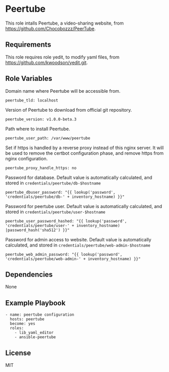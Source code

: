 Peertube
=========

This role intalls Peertube, a video-sharing website, from https://github.com/Chocobozzz/PeerTube.

Requirements
------------

This role requires role yedit, to modify yaml files, from https://github.com/kwoodson/yedit.git.

Role Variables
--------------

Domain name where Peertube will be accessible from.

```
peertube_tld: localhost
```

Version of Peertube to download from official git repository.
```
peertube_version: v1.0.0-beta.3
```

Path where to install Peertube.
```
peertube_user_path: /var/www/peertube
```

Set if https is handled by a reverse proxy instead of this nginx server. It
will be used to remove the certbot configuration phase, and remove https from
nginx configuration.
```
peertube_proxy_handle_https: no
```

Password for database. Default value is automatically calculated, and stored in `credentials/peertube/db-$hostname`
```
peertube_dbuser_password: "{{ lookup('password', 'credentials/peertube/db-' + inventory_hostname) }}"
```

Password for peertube user. Default value is automatically calculated, and stored in `credentials/peertube/user-$hostname`
```
peertube_user_password_hashed: "{{ lookup('password', 'credentials/peertube/user-' + inventory_hostname) |password_hash('sha512') }}"
```

Password for admin access to website. Default value is automatically calculated, and stored in `credentials/peertube/web-admin-$hostname`
```
peertube_web_admin_password: "{{ lookup('password', 'credentials/peertube/web-admin-' + inventory_hostname) }}"
```

Dependencies
------------

None

Example Playbook
----------------

    - name: peertube configuration
      hosts: peertube
      become: yes
      roles:
        - lib_yaml_editor
        - ansible-peertube

License
-------

MIT
